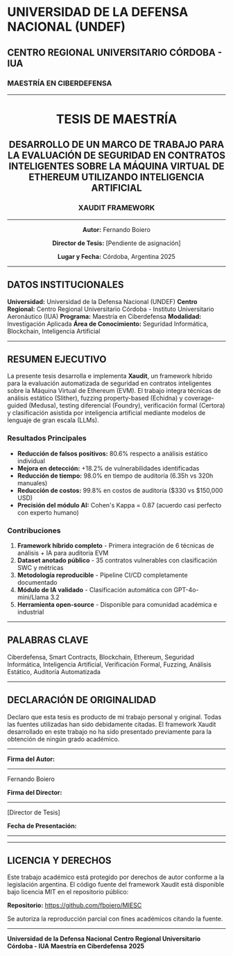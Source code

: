 # UNIVERSIDAD DE LA DEFENSA NACIONAL (UNDEF)

## CENTRO REGIONAL UNIVERSITARIO CÓRDOBA - IUA

### MAESTRÍA EN CIBERDEFENSA

---

<div align="center">

# TESIS DE MAESTRÍA

## DESARROLLO DE UN MARCO DE TRABAJO PARA LA EVALUACIÓN DE SEGURIDAD EN CONTRATOS INTELIGENTES SOBRE LA MÁQUINA VIRTUAL DE ETHEREUM UTILIZANDO INTELIGENCIA ARTIFICIAL

### XAUDIT FRAMEWORK

---

**Autor:**
Fernando Boiero

**Director de Tesis:**
[Pendiente de asignación]

**Lugar y Fecha:**
Córdoba, Argentina
2025

</div>

---

## DATOS INSTITUCIONALES

**Universidad:** Universidad de la Defensa Nacional (UNDEF)
**Centro Regional:** Centro Regional Universitario Córdoba - Instituto Universitario Aeronáutico (IUA)
**Programa:** Maestría en Ciberdefensa
**Modalidad:** Investigación Aplicada
**Área de Conocimiento:** Seguridad Informática, Blockchain, Inteligencia Artificial

---

## RESUMEN EJECUTIVO

La presente tesis desarrolla e implementa **Xaudit**, un framework híbrido para la evaluación automatizada de seguridad en contratos inteligentes sobre la Máquina Virtual de Ethereum (EVM). El trabajo integra técnicas de análisis estático (Slither), fuzzing property-based (Echidna) y coverage-guided (Medusa), testing diferencial (Foundry), verificación formal (Certora) y clasificación asistida por inteligencia artificial mediante modelos de lenguaje de gran escala (LLMs).

### Resultados Principales

- **Reducción de falsos positivos:** 80.6% respecto a análisis estático individual
- **Mejora en detección:** +18.2% de vulnerabilidades identificadas
- **Reducción de tiempo:** 98.0% en tiempo de auditoría (6.35h vs 320h manuales)
- **Reducción de costos:** 99.8% en costos de auditoría ($330 vs $150,000 USD)
- **Precisión del módulo AI:** Cohen's Kappa = 0.87 (acuerdo casi perfecto con experto humano)

### Contribuciones

1. **Framework híbrido completo** - Primera integración de 6 técnicas de análisis + IA para auditoría EVM
2. **Dataset anotado público** - 35 contratos vulnerables con clasificación SWC y métricas
3. **Metodología reproducible** - Pipeline CI/CD completamente documentado
4. **Módulo de IA validado** - Clasificación automática con GPT-4o-mini/Llama 3.2
5. **Herramienta open-source** - Disponible para comunidad académica e industrial

---

## PALABRAS CLAVE

Ciberdefensa, Smart Contracts, Blockchain, Ethereum, Seguridad Informática, Inteligencia Artificial, Verificación Formal, Fuzzing, Análisis Estático, Auditoría Automatizada

---

## DECLARACIÓN DE ORIGINALIDAD

Declaro que esta tesis es producto de mi trabajo personal y original. Todas las fuentes utilizadas han sido debidamente citadas. El framework Xaudit desarrollado en este trabajo no ha sido presentado previamente para la obtención de ningún grado académico.

---

**Firma del Autor:**
_____________________
Fernando Boiero

**Firma del Director:**
_____________________
[Director de Tesis]

**Fecha de Presentación:**
_____________________

---

## LICENCIA Y DERECHOS

Este trabajo académico está protegido por derechos de autor conforme a la legislación argentina. El código fuente del framework Xaudit está disponible bajo licencia MIT en el repositorio público:

**Repositorio:** https://github.com/fboiero/MIESC

Se autoriza la reproducción parcial con fines académicos citando la fuente.

---

**Universidad de la Defensa Nacional**
**Centro Regional Universitario Córdoba - IUA**
**Maestría en Ciberdefensa**
**2025**
